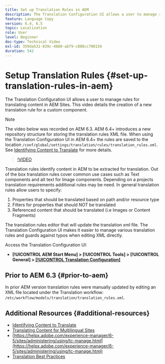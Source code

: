 ```yaml
---
title: Set up Translation Rules in AEM
description: The Translation Configuration UI allows a user to manage rules for translating content in AEM Sites. This video details the creation of a new translation rule for a custom component.
feature: Language Copy
version: 6.4, 6.5
topic: Localization
role: User
level: Beginner
doc-type: Technical Video
exl-id: 359da531-839c-4680-abf9-c880cc700159
duration: 542
---
```

# Setup Translation Rules {#set-up-translation-rules-in-aem}

The Translation Configuration UI allows a user to manage rules for translating content in AEM Sites. This video details the creation of a new translation rule for a custom component.

>[!NOTE]
>
> The video below was recorded on AEM 6.3. AEM 6.4+ introduces a new repository structure for storing the translation rules XML file. When using the Translation Configuration UI in AEM 6.4+ the rules are saved to the location `/conf/global/settings/translation/rules/translation_rules.xml`. See [Identifying Content to Translate](https://helpx.adobe.com/experience-manager/6-5/sites/administering/using/tc-rules.html) for more details.

>[!VIDEO](https://video.tv.adobe.com/v/18135?quality=12&learn=on)

Translation rules identify content in AEM to be extracted for translation. Out of the box translation rules cover common use cases such as Text components and alt text for Image components. Depending on a projects translation requirements additional rules may be need. In general translation rules allow users to specify:

1. Properties that should be translated based on path and/or resource type
2. Filters for properties that should NOT be translated
3. Referenced content that should be translated (i.e Images or Content Fragments)

The translation rules editor that will update the translation xml file. The Translation Configuration UI makes it easier to manage various translation rules and guards against typos when editing XML directly.

Access the Translation Configuration UI:

* **[!UICONTROL AEM Start Menu] &gt; [!UICONTROL Tools] &gt; [!UICONTROL General] &gt; [[!UICONTROL Translation Configuration]](http://localhost:4502/libs/cq/translation/translationrules/contexts.html)**

## Prior to AEM 6.3 {#prior-to-aem}

In prior AEM version translation rules were manually updated by editing an XML file located under the Translation workflow: `/etc/workflow/models/translation/translation_rules.xml`.

## Additional Resources {#additional-resources}

* [Identifying Content to Translate](https://helpx.adobe.com/experience-manager/6-5/sites/administering/using/tc-rules.html)
* [Translating Content for Multilingual Sites](https://helpx.adobe.com/experience-manager/6-5/sites/administering/using/translation.html)
* [https://helpx.adobe.com/experience-manager/6-5/sites/administering/using/tc-manage.html](https://helpx.adobe.com/experience-manager/6-5/sites/administering/using/tc-manage.html)
* [Translation Best Practices](https://helpx.adobe.com/experience-manager/6-5/sites/administering/using/tc-bp.html)
